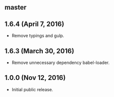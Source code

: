 ## master


## 1.6.4 (April 7, 2016)

* Remove typings and gulp.

## 1.6.3 (March 30, 2016)

* Remove unnecessary dependency babel-loader.

## 1.0.0 (Nov 12, 2016)

* Initial public release.

